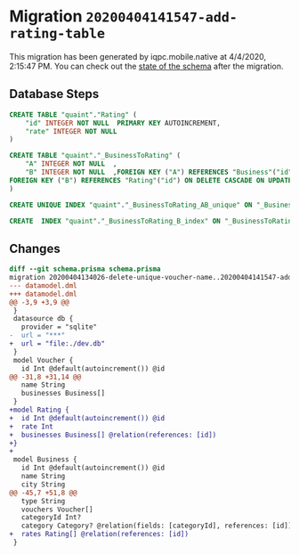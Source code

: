 # Migration `20200404141547-add-rating-table`

This migration has been generated by iqpc.mobile.native at 4/4/2020, 2:15:47 PM.
You can check out the [state of the schema](./schema.prisma) after the migration.

## Database Steps

```sql
CREATE TABLE "quaint"."Rating" (
    "id" INTEGER NOT NULL  PRIMARY KEY AUTOINCREMENT,
    "rate" INTEGER NOT NULL  
) 

CREATE TABLE "quaint"."_BusinessToRating" (
    "A" INTEGER NOT NULL  ,
    "B" INTEGER NOT NULL  ,FOREIGN KEY ("A") REFERENCES "Business"("id") ON DELETE CASCADE ON UPDATE CASCADE,
FOREIGN KEY ("B") REFERENCES "Rating"("id") ON DELETE CASCADE ON UPDATE CASCADE
) 

CREATE UNIQUE INDEX "quaint"."_BusinessToRating_AB_unique" ON "_BusinessToRating"("A","B")

CREATE  INDEX "quaint"."_BusinessToRating_B_index" ON "_BusinessToRating"("B")
```

## Changes

```diff
diff --git schema.prisma schema.prisma
migration 20200404134026-delete-unique-voucher-name..20200404141547-add-rating-table
--- datamodel.dml
+++ datamodel.dml
@@ -3,9 +3,9 @@
 }
 datasource db {
   provider = "sqlite"
-  url = "***"
+  url = "file:./dev.db"
 }
 model Voucher {
   id Int @default(autoincrement()) @id
@@ -31,8 +31,14 @@
   name String
   businesses Business[]
 }
+model Rating {
+  id Int @default(autoincrement()) @id
+  rate Int
+  businesses Business[] @relation(references: [id])
+}
+
 model Business {
   id Int @default(autoincrement()) @id
   name String
   city String
@@ -45,7 +51,8 @@
   type String
   vouchers Voucher[]
   categoryId Int?
   category Category? @relation(fields: [categoryId], references: [id])
+  rates Rating[] @relation(references: [id])
 }
```


